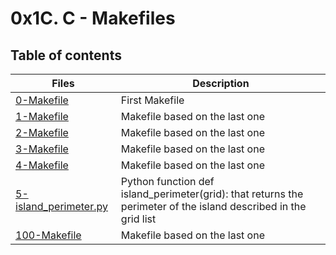 # 0x1C. C - Makefiles

## Table of contents
Files | Description
----- | -----------
[0-Makefile](./0-Makefile) | First Makefile
[1-Makefile](./1-Makefile) | Makefile based on the last one
[2-Makefile](./2-Makefile) | Makefile based on the last one
[3-Makefile](./3-Makefile) | Makefile based on the last one
[4-Makefile](./4-Makefile) | Makefile based on the last one
[5-island_perimeter.py](./5-island_perimeter.py) | Python function def island_perimeter(grid): that returns the perimeter of the island described in the grid list
[100-Makefile](./100-Makefile) | Makefile based on the last one
